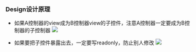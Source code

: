 ### Design设计原理
- 如果A控制器的view成为B控制器view的子控件，注意A控制器一定要成为B控制器的子控制器
![](images/设计原理1.png)

- 如果要把子控件暴露出去，一定要写readonly，防止别人修改
![](images/设计原理2.png)
